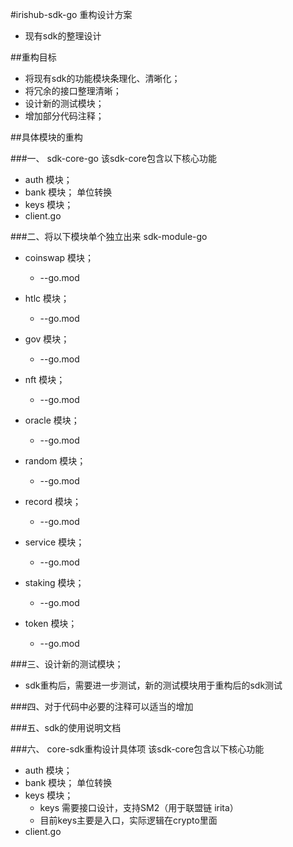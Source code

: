 
#irishub-sdk-go 重构设计方案
* 现有sdk的整理设计

##重构目标
- 将现有sdk的功能模块条理化、清晰化；
- 将冗余的接口整理清晰；
- 设计新的测试模块；
- 增加部分代码注释；

##具体模块的重构

###一、 sdk-core-go 
该sdk-core包含以下核心功能
- auth 模块；
- bank 模块；
  单位转换
- keys 模块；
- client.go

###二、将以下模块单个独立出来
sdk-module-go

- coinswap 模块；
  - --go.mod
    
- htlc 模块；
    - --go.mod
    
- gov 模块；
    - --go.mod
    
- nft 模块；
    - --go.mod
    
- oracle 模块；
    - --go.mod
    
- random 模块；
    - --go.mod
    
- record 模块；
    - --go.mod
    
- service 模块；
    - --go.mod
    
- staking 模块；
    - --go.mod
    
- token 模块；
    - --go.mod


###三、设计新的测试模块；
- sdk重构后，需要进一步测试，新的测试模块用于重构后的sdk测试

###四、对于代码中必要的注释可以适当的增加

###五、sdk的使用说明文档



###六、 core-sdk重构设计具体项
该sdk-core包含以下核心功能
- auth 模块；
- bank 模块；
  单位转换
- keys 模块；
  - keys 需要接口设计，支持SM2（用于联盟链 irita）
  - 目前keys主要是入口，实际逻辑在crypto里面
- client.go





